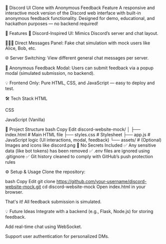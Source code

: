 💬 Discord UI Clone with Anonymous Feedback Feature
A responsive and interactive mock version of the Discord web interface with built-in anonymous feedback functionality. Designed for demo, educational, and hackathon purposes — no backend required!

🚀 Features
🎨 Discord-Inspired UI: Mimics Discord’s server and chat layout.

🧑‍🤝‍🧑 Direct Messages Panel: Fake chat simulation with mock users like Alice, Bob, etc.

🌐 Server Switching: View different general chat messages per server.

📝 Anonymous Feedback Modal: Users can submit feedback via a popup modal (simulated submission, no backend).

💡 Frontend Only: Pure HTML, CSS, and JavaScript — easy to deploy and test.

🛠️ Tech Stack
HTML

CSS

JavaScript (Vanilla)

📁 Project Structure
bash
Copy
Edit
discord-website-mock/
│
├── index.html          # Main HTML file
├── styles.css          # Stylesheet
├── app.js              # JavaScript logic (UI interactions, modal, feedback)
└── assets/             # (Optional) Images and icons like discord.png
🔐 No Secrets Included
✅ Any sensitive data (like bot tokens) has been removed
✅ .env files are ignored using .gitignore
✅ Git history cleaned to comply with GitHub’s push protection rules

⚙️ Setup & Usage
Clone the repository:

bash
Copy
Edit
git clone https://github.com/your-username/discord-website-mock.git
cd discord-website-mock
Open index.html in your browser.

That's it! All feedback submission is simulated.

💡 Future Ideas
Integrate with a backend (e.g., Flask, Node.js) for storing feedback.

Add real-time chat using WebSocket.

Support user authentication for personalized DMs.
